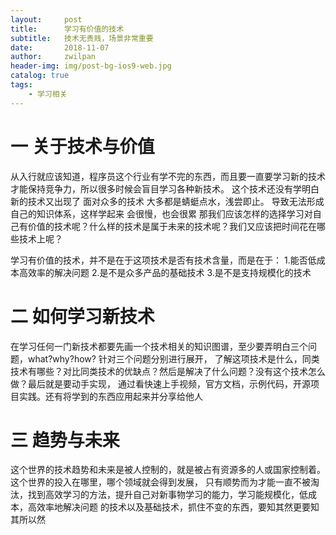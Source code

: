 ```yaml
---
layout:     post
title:      学习有价值的技术
subtitle:   技术无贵贱，场景非常重要
date:       2018-11-07
author:     zwilpan
header-img: img/post-bg-ios9-web.jpg
catalog: true
tags:
    - 学习相关
---
```


# 一 关于技术与价值
从入行就应该知道，程序员这个行业有学不完的东西，而且要一直要学习新的技术才能保持竞争力，所以很多时候会盲目学习各种新技术。 
这个技术还没有学明白 新的技术又出现了 面对众多的技术 大多都是蜻蜓点水，浅尝即止。 导致无法形成自己的知识体系，这样学起来
会很慢，也会很累
那我们应该怎样的选择学习对自己有价值的技术呢？什么样的技术是属于未来的技术呢？我们又应该把时间花在哪些技术上呢？

学习有价值的技术，并不是在于这项技术是否有技术含量，而是在于：
1.能否低成本高效率的解决问题
2.是不是众多产品的基础技术
3.是不是支持规模化的技术

# 二 如何学习新技术
在学习任何一门新技术都要先画一个技术相关的知识图谱，至少要弄明白三个问题，what?why?how? 针对三个问题分别进行展开，
了解这项技术是什么，同类技术有哪些？对比同类技术的优缺点？然后是解决了什么问题？没有这个技术怎么做？最后就是要动手实现，
通过看快速上手视频，官方文档，示例代码，开源项目实践。还有将学到的东西应用起来并分享给他人

# 三 趋势与未来
这个世界的技术趋势和未来是被人控制的，就是被占有资源多的人或国家控制着。这个世界的投入在哪里，哪个领域就会得到发展，
只有顺势而为才能一直不被淘汰，找到高效学习的方法，提升自己对新事物学习的能力，学习能规模化，低成本，高效率地解决问题
的技术以及基础技术，抓住不变的东西，要知其然更要知其所以然